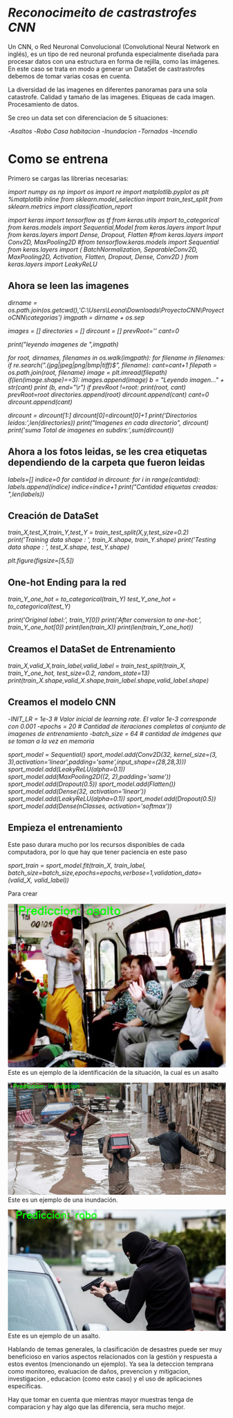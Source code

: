 # *Reconocimeito de castrastrofes CNN*

Un CNN, o Red Neuronal Convolucional (Convolutional Neural Network en inglés), es un tipo de red neuronal profunda especialmente diseñada para procesar datos con una estructura en forma de rejilla, como las imágenes. En este caso se trata en modo a generar un DataSet de castrastrofes debemos de tomar varias cosas en cuenta.

La diversidad de las imagenes en diferentes panoramas para una sola catastrofe.
Calidad y tamaño de las imagenes.
Etiqueas de cada imagen.
Procesamiento de datos.

Se creo un data set con diferenciacion de 5 situaciones:

-*Asaltos*
-*Robo Casa habitacion*
-*Inundacion*
-*Tornados*
-*Incendio* 

# Como se entrena #

Primero se cargas las librerias necesarias:

*import numpy as np*
*import os*
*import re*
*import matplotlib.pyplot as plt*
*%matplotlib inline*
*from sklearn.model_selection import train_test_split*
*from sklearn.metrics import classification_report*

*import keras*
*import tensorflow as tf*
*from keras.utils import to_categorical*
*from keras.models import Sequential,Model*
*from keras.layers import Input*
*from keras.layers import Dense, Dropout, Flatten*
*#from keras.layers import Conv2D, MaxPooling2D*
*#from tensorflow.keras.models import Sequential*
*from keras.layers import (*
    *BatchNormalization, SeparableConv2D, MaxPooling2D, Activation, Flatten, Dropout, Dense, Conv2D*
*)*
*from keras.layers import LeakyReLU*

## Ahora se leen las imagenes ##

*dirname = os.path.join(os.getcwd(),'C:\\Users\\Leona\\Downloads\\ProyectoCNN\\ProyectoCNN\\categorias')*
*imgpath = dirname + os.sep* 

*images = []*
*directories = []*
*dircount = []*
*prevRoot=''*
*cant=0*

*print("leyendo imagenes de ",imgpath)*

*for root, dirnames, filenames in os.walk(imgpath):*
    *for filename in filenames:*
        *if re.search("\.(jpg|jpeg|png|bmp|tiff)$", filename):*
            *cant=cant+1*
            *filepath = os.path.join(root, filename)*
            *image = plt.imread(filepath)*
            *if(len(image.shape)==3):*
                *images.append(image)*
            *b = "Leyendo imagen..." + str(cant)*
            *print (b, end="\r")*
            *if prevRoot !=root:*
                *print(root, cant)*
                *prevRoot=root*
                *directories.append(root)*
                *dircount.append(cant)*
                *cant=0*
*dircount.append(cant)*

*dircount = dircount[1:]* 
*dircount[0]=dircount[0]+1*
*print('Directorios leidos:',len(directories))*
*print("Imagenes en cada directorio", dircount)*
*print('suma Total de imagenes en subdirs:',sum(dircount))*

## Ahora a los fotos leidas, se les crea etiquetas dependiendo de la carpeta que fueron leidas ##

*labels=[]*
*indice=0*
*for cantidad in dircount:*
    *for i in range(cantidad):*
        *labels.append(indice)*
    *indice=indice+1*
*print("Cantidad etiquetas creadas: ",len(labels))*


## Creación de DataSet ##

*train_X,test_X,train_Y,test_Y = train_test_split(X,y,test_size=0.2)*
*print('Training data shape : ', train_X.shape, train_Y.shape)*
*print('Testing data shape : ', test_X.shape, test_Y.shape)*

*plt.figure(figsize=[5,5])*

## One-hot Ending para la red ##

*train_Y_one_hot = to_categorical(train_Y)*
*test_Y_one_hot = to_categorical(test_Y)*

*print('Original label:', train_Y[0])*
*print('After conversion to one-hot:', train_Y_one_hot[0])*
*print(len(train_X))*
*print(len(train_Y_one_hot))*


## Creamos el DataSet de Entrenamiento ##

*train_X,valid_X,train_label,valid_label = train_test_split(train_X, train_Y_one_hot, test_size=0.2, random_state=13)*
*print(train_X.shape,valid_X.shape,train_label.shape,valid_label.shape)*

## Creamos el modelo CNN ##

-*INIT_LR = 1e-3 # Valor inicial de learning rate. El valor 1e-3 corresponde con 0.001*
-*epochs = 20 # Cantidad de iteraciones completas al conjunto de imagenes de entrenamiento*
-*batch_size = 64 # cantidad de imágenes que se toman a la vez en memoria*

*sport_model = Sequential()*
*sport_model.add(Conv2D(32, kernel_size=(3, 3),activation='linear',padding='same',input_shape=(28,28,3)))*
*sport_model.add(LeakyReLU(alpha=0.1))*
*sport_model.add(MaxPooling2D((2, 2),padding='same'))*
*sport_model.add(Dropout(0.5))*
*sport_model.add(Flatten())*
*sport_model.add(Dense(32, activation='linear'))*
*sport_model.add(LeakyReLU(alpha=0.1))*
*sport_model.add(Dropout(0.5))*
*sport_model.add(Dense(nClasses, activation='softmax'))*

## Empieza el entrenamiento ##

Este paso durara mucho por los recursos disponibles de cada computadora, por lo que hay que tener paciencia en este paso

*sport_train = sport_model.fit(train_X, train_label, batch_size=batch_size,epochs=epochs,verbose=1,validation_data=(valid_X, valid_label))*


Para crear 

![Ejemplo de Asalto](./Images/asalto1.png)
Este es un ejemplo de la identificación de la situación, la cual es un asalto

![Ejemplo de Inundación](./Images/inundacion1.png)
Este es un ejemplo de una inundación.

![Ejemplo de Inundación](./Images/robo1.png)
Este es un ejemplo de un asalto.

Hablando de temas generales, la clasificación de desastres puede ser muy beneficioso en varios aspectos relacionados con la gestión y respuesta a estos eventos (mencionando un ejemplo). Ya sea la deteccion temprana como monitoreo, evaluacion de daños, prevencion y mitigacion, investigacion , educacion (como este caso) y el uso de aplicaciones especificas.

Hay que tomar en cuenta que mientras mayor muestras tenga de comparacion y hay algo que las diferencia, sera mucho mejor.
